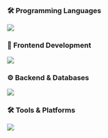 
<!-- Programming Languages -->
### 🛠 Programming Languages
<p align="left">
  <img src="https://skillicons.dev/icons?i=js,ts,php&perline=10" />
</p>

<!-- Frontend Technologies -->
### 🎨 Frontend Development
<p align="left">
  <img src="https://skillicons.dev/icons?i=react,nextjs,tailwindcss,materialui,html,css,webflow&perline=10" />
</p>

<!-- Backend & Databases -->
### ⚙️ Backend & Databases
<p align="left">
  <img src="https://skillicons.dev/icons?i=nodejs,express,mysql,mongodb,prisma&perline=10" />
</p>

<!-- Tools & Platforms -->
### 🛠 Tools & Platforms
<p align="left">
  <img src="https://skillicons.dev/icons?i=git,github,npm,linux,bash,wordpress&perline=10" />
</p>
